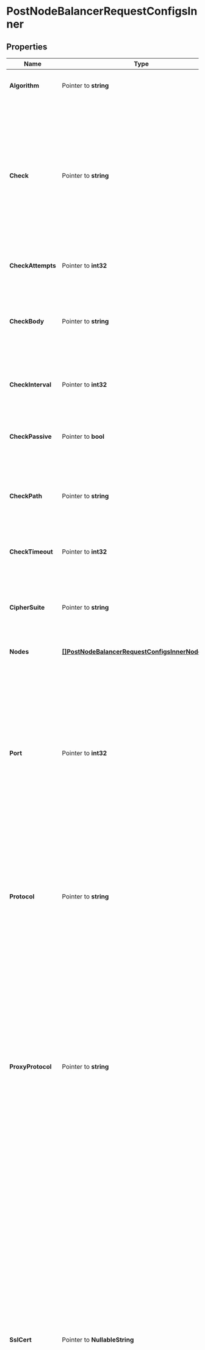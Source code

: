 # PostNodeBalancerRequestConfigsInner

## Properties

Name | Type | Description | Notes
------------ | ------------- | ------------- | -------------
**Algorithm** | Pointer to **string** | What algorithm this NodeBalancer should use for routing traffic to backends. | [optional] [default to "roundrobin"]
**Check** | Pointer to **string** | The type of check to perform against backends to ensure they are serving requests. This is used to determine if backends are up or down.  - If &#x60;none&#x60; no check is performed. - &#x60;connection&#x60; requires only a connection to the backend to succeed. - &#x60;http&#x60; and &#x60;http_body&#x60; rely on the backend serving HTTP, and that the response returned matches what is expected. | [optional] [default to "none"]
**CheckAttempts** | Pointer to **int32** | How many times to attempt a check before considering a backend to be down. | [optional] [default to 3]
**CheckBody** | Pointer to **string** | This value must be present in the response body of the check in order for it to pass. If this value is not present in the response body of a check request, the backend is considered to be down. | [optional] 
**CheckInterval** | Pointer to **int32** | How often, in seconds, to check that backends are up and serving requests.  Must be greater than &#x60;check_timeout&#x60;. | [optional] [default to 31]
**CheckPassive** | Pointer to **bool** | If true, any response from this backend with a &#x60;5xx&#x60; status code will be enough for it to be considered unhealthy and taken out of rotation. | [optional] [default to true]
**CheckPath** | Pointer to **string** | The URL path to check on each backend. If the backend does not respond to this request it is considered to be down. | [optional] 
**CheckTimeout** | Pointer to **int32** | How long, in seconds, to wait for a check attempt before considering it failed.  Must be less than &#x60;check_interval&#x60;. | [optional] [default to 30]
**CipherSuite** | Pointer to **string** | What ciphers to use for SSL connections served by this NodeBalancer.  - &#x60;legacy&#x60; is considered insecure and should only be used if necessary. | [optional] [default to "recommended"]
**Nodes** | [**[]PostNodeBalancerRequestConfigsInnerNodesInner**](PostNodeBalancerRequestConfigsInnerNodesInner.md) | The NodeBalancer Nodes that serve this Config. | 
**Port** | Pointer to **int32** | The port this Config is for. These values must be unique across configs on a single NodeBalancer (you can&#39;t have two configs for port 80, for example).  While some ports imply some protocols, no enforcement is done and you may configure your NodeBalancer however is useful to you. For example, while port 443 is generally used for HTTPS, you do not need SSL configured to have a NodeBalancer listening on port 443. | [optional] [default to 80]
**Protocol** | Pointer to **string** | The protocol this port is configured to serve.  - The &#x60;http&#x60; and &#x60;tcp&#x60; protocols do not support &#x60;ssl_cert&#x60; and &#x60;ssl_key&#x60;.  - The &#x60;https&#x60; protocol is mutually required with &#x60;ssl_cert&#x60; and &#x60;ssl_key&#x60;.  Review our guide on [Available Protocols](https://www.linode.com/docs/products/networking/nodebalancers/guides/protocols/) for information on protocol features. | [optional] [default to "http"]
**ProxyProtocol** | Pointer to **string** | ProxyProtocol is a TCP extension that sends initial TCP connection information such as source/destination IPs and ports to backend devices. This information would be lost otherwise. Backend devices must be configured to work with ProxyProtocol if enabled.  - If omitted, or set to &#x60;none&#x60;, the NodeBalancer doesn&#39;t send any auxiliary data over TCP connections. This is the default. - If set to &#x60;v1&#x60;, the human-readable header format (Version 1) is used. Requires &#x60;tcp&#x60; protocol. - If set to &#x60;v2&#x60;, the binary header format (Version 2) is used. Requires &#x60;tcp&#x60; protocol. | [optional] [default to "none"]
**SslCert** | Pointer to **NullableString** |  The PEM-formatted public SSL certificate (or the combined PEM-formatted SSL certificate and Certificate Authority chain) that should be served on this NodeBalancerConfig&#39;s port.  Line breaks must be represented as &#x60;\\n&#x60; in the string for requests (but not when using the Linode CLI).  [Diffie-Hellman Parameters](https://www.linode.com/docs/products/networking/nodebalancers/guides/ssl-termination/#diffie-hellman-parameters) can be included in this value to enable forward secrecy.  The contents of this field will not be shown in any responses that display the NodeBalancerConfig. Instead, &#x60;&lt;REDACTED&gt;&#x60; will be printed where the field appears.  The read-only &#x60;ssl_commonname&#x60; and &#x60;ssl_fingerprint&#x60; fields in a NodeBalancerConfig response are automatically derived from your certificate. Please refer to these fields to verify that the appropriate certificate was assigned to your NodeBalancerConfig. | [optional] 
**SslKey** | Pointer to **NullableString** | The PEM-formatted private key for the SSL certificate set in the &#x60;ssl_cert&#x60; field.  Line breaks must be represented as &#x60;\\n&#x60; in the string for requests (but not when using the Linode CLI).  The contents of this field will not be shown in any responses that display the NodeBalancerConfig. Instead, &#x60;&lt;REDACTED&gt;&#x60; will be printed where the field appears.  The read-only &#x60;ssl_commonname&#x60; and &#x60;ssl_fingerprint&#x60; fields in a NodeBalancerConfig response are automatically derived from your certificate. Please refer to these fields to verify that the appropriate certificate was assigned to your NodeBalancerConfig. | [optional] 
**Stickiness** | Pointer to **string** | Controls how session stickiness is handled on this port.  - If set to &#x60;none&#x60; connections will always be assigned a backend based on the algorithm configured. - If set to &#x60;table&#x60; sessions from the same remote address will be routed to the same backend. - For HTTP or HTTPS clients, &#x60;http_cookie&#x60; allows sessions to be routed to the same backend based on a cookie set by the NodeBalancer. | [optional] [default to "none"]

## Methods

### NewPostNodeBalancerRequestConfigsInner

`func NewPostNodeBalancerRequestConfigsInner(nodes []PostNodeBalancerRequestConfigsInnerNodesInner, ) *PostNodeBalancerRequestConfigsInner`

NewPostNodeBalancerRequestConfigsInner instantiates a new PostNodeBalancerRequestConfigsInner object
This constructor will assign default values to properties that have it defined,
and makes sure properties required by API are set, but the set of arguments
will change when the set of required properties is changed

### NewPostNodeBalancerRequestConfigsInnerWithDefaults

`func NewPostNodeBalancerRequestConfigsInnerWithDefaults() *PostNodeBalancerRequestConfigsInner`

NewPostNodeBalancerRequestConfigsInnerWithDefaults instantiates a new PostNodeBalancerRequestConfigsInner object
This constructor will only assign default values to properties that have it defined,
but it doesn't guarantee that properties required by API are set

### GetAlgorithm

`func (o *PostNodeBalancerRequestConfigsInner) GetAlgorithm() string`

GetAlgorithm returns the Algorithm field if non-nil, zero value otherwise.

### GetAlgorithmOk

`func (o *PostNodeBalancerRequestConfigsInner) GetAlgorithmOk() (*string, bool)`

GetAlgorithmOk returns a tuple with the Algorithm field if it's non-nil, zero value otherwise
and a boolean to check if the value has been set.

### SetAlgorithm

`func (o *PostNodeBalancerRequestConfigsInner) SetAlgorithm(v string)`

SetAlgorithm sets Algorithm field to given value.

### HasAlgorithm

`func (o *PostNodeBalancerRequestConfigsInner) HasAlgorithm() bool`

HasAlgorithm returns a boolean if a field has been set.

### GetCheck

`func (o *PostNodeBalancerRequestConfigsInner) GetCheck() string`

GetCheck returns the Check field if non-nil, zero value otherwise.

### GetCheckOk

`func (o *PostNodeBalancerRequestConfigsInner) GetCheckOk() (*string, bool)`

GetCheckOk returns a tuple with the Check field if it's non-nil, zero value otherwise
and a boolean to check if the value has been set.

### SetCheck

`func (o *PostNodeBalancerRequestConfigsInner) SetCheck(v string)`

SetCheck sets Check field to given value.

### HasCheck

`func (o *PostNodeBalancerRequestConfigsInner) HasCheck() bool`

HasCheck returns a boolean if a field has been set.

### GetCheckAttempts

`func (o *PostNodeBalancerRequestConfigsInner) GetCheckAttempts() int32`

GetCheckAttempts returns the CheckAttempts field if non-nil, zero value otherwise.

### GetCheckAttemptsOk

`func (o *PostNodeBalancerRequestConfigsInner) GetCheckAttemptsOk() (*int32, bool)`

GetCheckAttemptsOk returns a tuple with the CheckAttempts field if it's non-nil, zero value otherwise
and a boolean to check if the value has been set.

### SetCheckAttempts

`func (o *PostNodeBalancerRequestConfigsInner) SetCheckAttempts(v int32)`

SetCheckAttempts sets CheckAttempts field to given value.

### HasCheckAttempts

`func (o *PostNodeBalancerRequestConfigsInner) HasCheckAttempts() bool`

HasCheckAttempts returns a boolean if a field has been set.

### GetCheckBody

`func (o *PostNodeBalancerRequestConfigsInner) GetCheckBody() string`

GetCheckBody returns the CheckBody field if non-nil, zero value otherwise.

### GetCheckBodyOk

`func (o *PostNodeBalancerRequestConfigsInner) GetCheckBodyOk() (*string, bool)`

GetCheckBodyOk returns a tuple with the CheckBody field if it's non-nil, zero value otherwise
and a boolean to check if the value has been set.

### SetCheckBody

`func (o *PostNodeBalancerRequestConfigsInner) SetCheckBody(v string)`

SetCheckBody sets CheckBody field to given value.

### HasCheckBody

`func (o *PostNodeBalancerRequestConfigsInner) HasCheckBody() bool`

HasCheckBody returns a boolean if a field has been set.

### GetCheckInterval

`func (o *PostNodeBalancerRequestConfigsInner) GetCheckInterval() int32`

GetCheckInterval returns the CheckInterval field if non-nil, zero value otherwise.

### GetCheckIntervalOk

`func (o *PostNodeBalancerRequestConfigsInner) GetCheckIntervalOk() (*int32, bool)`

GetCheckIntervalOk returns a tuple with the CheckInterval field if it's non-nil, zero value otherwise
and a boolean to check if the value has been set.

### SetCheckInterval

`func (o *PostNodeBalancerRequestConfigsInner) SetCheckInterval(v int32)`

SetCheckInterval sets CheckInterval field to given value.

### HasCheckInterval

`func (o *PostNodeBalancerRequestConfigsInner) HasCheckInterval() bool`

HasCheckInterval returns a boolean if a field has been set.

### GetCheckPassive

`func (o *PostNodeBalancerRequestConfigsInner) GetCheckPassive() bool`

GetCheckPassive returns the CheckPassive field if non-nil, zero value otherwise.

### GetCheckPassiveOk

`func (o *PostNodeBalancerRequestConfigsInner) GetCheckPassiveOk() (*bool, bool)`

GetCheckPassiveOk returns a tuple with the CheckPassive field if it's non-nil, zero value otherwise
and a boolean to check if the value has been set.

### SetCheckPassive

`func (o *PostNodeBalancerRequestConfigsInner) SetCheckPassive(v bool)`

SetCheckPassive sets CheckPassive field to given value.

### HasCheckPassive

`func (o *PostNodeBalancerRequestConfigsInner) HasCheckPassive() bool`

HasCheckPassive returns a boolean if a field has been set.

### GetCheckPath

`func (o *PostNodeBalancerRequestConfigsInner) GetCheckPath() string`

GetCheckPath returns the CheckPath field if non-nil, zero value otherwise.

### GetCheckPathOk

`func (o *PostNodeBalancerRequestConfigsInner) GetCheckPathOk() (*string, bool)`

GetCheckPathOk returns a tuple with the CheckPath field if it's non-nil, zero value otherwise
and a boolean to check if the value has been set.

### SetCheckPath

`func (o *PostNodeBalancerRequestConfigsInner) SetCheckPath(v string)`

SetCheckPath sets CheckPath field to given value.

### HasCheckPath

`func (o *PostNodeBalancerRequestConfigsInner) HasCheckPath() bool`

HasCheckPath returns a boolean if a field has been set.

### GetCheckTimeout

`func (o *PostNodeBalancerRequestConfigsInner) GetCheckTimeout() int32`

GetCheckTimeout returns the CheckTimeout field if non-nil, zero value otherwise.

### GetCheckTimeoutOk

`func (o *PostNodeBalancerRequestConfigsInner) GetCheckTimeoutOk() (*int32, bool)`

GetCheckTimeoutOk returns a tuple with the CheckTimeout field if it's non-nil, zero value otherwise
and a boolean to check if the value has been set.

### SetCheckTimeout

`func (o *PostNodeBalancerRequestConfigsInner) SetCheckTimeout(v int32)`

SetCheckTimeout sets CheckTimeout field to given value.

### HasCheckTimeout

`func (o *PostNodeBalancerRequestConfigsInner) HasCheckTimeout() bool`

HasCheckTimeout returns a boolean if a field has been set.

### GetCipherSuite

`func (o *PostNodeBalancerRequestConfigsInner) GetCipherSuite() string`

GetCipherSuite returns the CipherSuite field if non-nil, zero value otherwise.

### GetCipherSuiteOk

`func (o *PostNodeBalancerRequestConfigsInner) GetCipherSuiteOk() (*string, bool)`

GetCipherSuiteOk returns a tuple with the CipherSuite field if it's non-nil, zero value otherwise
and a boolean to check if the value has been set.

### SetCipherSuite

`func (o *PostNodeBalancerRequestConfigsInner) SetCipherSuite(v string)`

SetCipherSuite sets CipherSuite field to given value.

### HasCipherSuite

`func (o *PostNodeBalancerRequestConfigsInner) HasCipherSuite() bool`

HasCipherSuite returns a boolean if a field has been set.

### GetNodes

`func (o *PostNodeBalancerRequestConfigsInner) GetNodes() []PostNodeBalancerRequestConfigsInnerNodesInner`

GetNodes returns the Nodes field if non-nil, zero value otherwise.

### GetNodesOk

`func (o *PostNodeBalancerRequestConfigsInner) GetNodesOk() (*[]PostNodeBalancerRequestConfigsInnerNodesInner, bool)`

GetNodesOk returns a tuple with the Nodes field if it's non-nil, zero value otherwise
and a boolean to check if the value has been set.

### SetNodes

`func (o *PostNodeBalancerRequestConfigsInner) SetNodes(v []PostNodeBalancerRequestConfigsInnerNodesInner)`

SetNodes sets Nodes field to given value.


### GetPort

`func (o *PostNodeBalancerRequestConfigsInner) GetPort() int32`

GetPort returns the Port field if non-nil, zero value otherwise.

### GetPortOk

`func (o *PostNodeBalancerRequestConfigsInner) GetPortOk() (*int32, bool)`

GetPortOk returns a tuple with the Port field if it's non-nil, zero value otherwise
and a boolean to check if the value has been set.

### SetPort

`func (o *PostNodeBalancerRequestConfigsInner) SetPort(v int32)`

SetPort sets Port field to given value.

### HasPort

`func (o *PostNodeBalancerRequestConfigsInner) HasPort() bool`

HasPort returns a boolean if a field has been set.

### GetProtocol

`func (o *PostNodeBalancerRequestConfigsInner) GetProtocol() string`

GetProtocol returns the Protocol field if non-nil, zero value otherwise.

### GetProtocolOk

`func (o *PostNodeBalancerRequestConfigsInner) GetProtocolOk() (*string, bool)`

GetProtocolOk returns a tuple with the Protocol field if it's non-nil, zero value otherwise
and a boolean to check if the value has been set.

### SetProtocol

`func (o *PostNodeBalancerRequestConfigsInner) SetProtocol(v string)`

SetProtocol sets Protocol field to given value.

### HasProtocol

`func (o *PostNodeBalancerRequestConfigsInner) HasProtocol() bool`

HasProtocol returns a boolean if a field has been set.

### GetProxyProtocol

`func (o *PostNodeBalancerRequestConfigsInner) GetProxyProtocol() string`

GetProxyProtocol returns the ProxyProtocol field if non-nil, zero value otherwise.

### GetProxyProtocolOk

`func (o *PostNodeBalancerRequestConfigsInner) GetProxyProtocolOk() (*string, bool)`

GetProxyProtocolOk returns a tuple with the ProxyProtocol field if it's non-nil, zero value otherwise
and a boolean to check if the value has been set.

### SetProxyProtocol

`func (o *PostNodeBalancerRequestConfigsInner) SetProxyProtocol(v string)`

SetProxyProtocol sets ProxyProtocol field to given value.

### HasProxyProtocol

`func (o *PostNodeBalancerRequestConfigsInner) HasProxyProtocol() bool`

HasProxyProtocol returns a boolean if a field has been set.

### GetSslCert

`func (o *PostNodeBalancerRequestConfigsInner) GetSslCert() string`

GetSslCert returns the SslCert field if non-nil, zero value otherwise.

### GetSslCertOk

`func (o *PostNodeBalancerRequestConfigsInner) GetSslCertOk() (*string, bool)`

GetSslCertOk returns a tuple with the SslCert field if it's non-nil, zero value otherwise
and a boolean to check if the value has been set.

### SetSslCert

`func (o *PostNodeBalancerRequestConfigsInner) SetSslCert(v string)`

SetSslCert sets SslCert field to given value.

### HasSslCert

`func (o *PostNodeBalancerRequestConfigsInner) HasSslCert() bool`

HasSslCert returns a boolean if a field has been set.

### SetSslCertNil

`func (o *PostNodeBalancerRequestConfigsInner) SetSslCertNil(b bool)`

 SetSslCertNil sets the value for SslCert to be an explicit nil

### UnsetSslCert
`func (o *PostNodeBalancerRequestConfigsInner) UnsetSslCert()`

UnsetSslCert ensures that no value is present for SslCert, not even an explicit nil
### GetSslKey

`func (o *PostNodeBalancerRequestConfigsInner) GetSslKey() string`

GetSslKey returns the SslKey field if non-nil, zero value otherwise.

### GetSslKeyOk

`func (o *PostNodeBalancerRequestConfigsInner) GetSslKeyOk() (*string, bool)`

GetSslKeyOk returns a tuple with the SslKey field if it's non-nil, zero value otherwise
and a boolean to check if the value has been set.

### SetSslKey

`func (o *PostNodeBalancerRequestConfigsInner) SetSslKey(v string)`

SetSslKey sets SslKey field to given value.

### HasSslKey

`func (o *PostNodeBalancerRequestConfigsInner) HasSslKey() bool`

HasSslKey returns a boolean if a field has been set.

### SetSslKeyNil

`func (o *PostNodeBalancerRequestConfigsInner) SetSslKeyNil(b bool)`

 SetSslKeyNil sets the value for SslKey to be an explicit nil

### UnsetSslKey
`func (o *PostNodeBalancerRequestConfigsInner) UnsetSslKey()`

UnsetSslKey ensures that no value is present for SslKey, not even an explicit nil
### GetStickiness

`func (o *PostNodeBalancerRequestConfigsInner) GetStickiness() string`

GetStickiness returns the Stickiness field if non-nil, zero value otherwise.

### GetStickinessOk

`func (o *PostNodeBalancerRequestConfigsInner) GetStickinessOk() (*string, bool)`

GetStickinessOk returns a tuple with the Stickiness field if it's non-nil, zero value otherwise
and a boolean to check if the value has been set.

### SetStickiness

`func (o *PostNodeBalancerRequestConfigsInner) SetStickiness(v string)`

SetStickiness sets Stickiness field to given value.

### HasStickiness

`func (o *PostNodeBalancerRequestConfigsInner) HasStickiness() bool`

HasStickiness returns a boolean if a field has been set.


[[Back to Model list]](../README.md#documentation-for-models) [[Back to API list]](../README.md#documentation-for-api-endpoints) [[Back to README]](../README.md)


